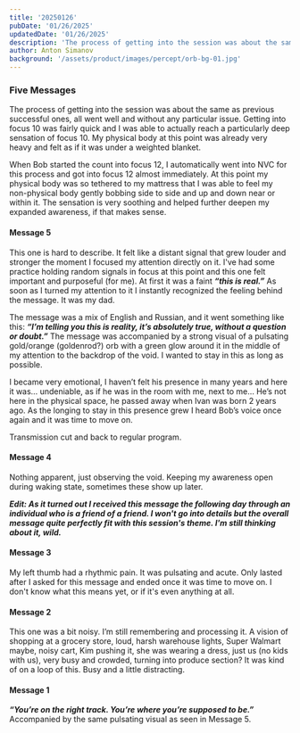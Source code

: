 ```yaml
---
title: '20250126'
pubDate: '01/26/2025'
updatedDate: '01/26/2025'
description: 'The process of getting into the session was about the same as previous successful ones, all went well and without any particular issue. Getting into focus 10 was fairly quick and I was able to actually reach a particularly deep sensation of focus 10. My physical body at this point was already very heavy and felt as if it was under a weighted blanket.'
author: Anton Simanov
background: '/assets/product/images/percept/orb-bg-01.jpg'
---
```


### Five Messages 

The process of getting into the session was about the same as previous successful ones, all went well and without any particular issue. Getting into focus 10 was fairly quick and I was able to actually reach a particularly deep sensation of focus 10. My physical body at this point was already very heavy and felt as if it was under a weighted blanket. 

When Bob started the count into focus 12, I automatically went into NVC for this process and got into focus 12 almost immediately. At this point my physical body was so tethered to my mattress that I was able to feel my non-physical body gently bobbing side to side and up and down near or within it. The sensation is very soothing and helped further deepen my expanded awareness, if that makes sense. 

#### Message 5

This one is hard to describe. It felt like a distant signal that grew louder and stronger the moment I focused my attention directly on it. I've had some practice holding random signals in focus at this point and this one felt important and purposeful (for me). At first it was a faint ***“this is real.”*** As soon as I turned my attention to it I instantly recognized the feeling behind the message. It was my dad. 

The message was a mix of English and Russian, and it went something like this: ***“I’m telling you this is reality, it’s absolutely true, without a question or doubt.”*** The message was accompanied by a strong visual of a pulsating gold/orange (goldenrod?) orb with a green glow around it in the middle of my attention to the backdrop of the void. I wanted to stay in this as long as possible. 

I became very emotional, I haven’t felt his presence in many years and here it was… undeniable, as if he was in the room with me, next to me… He’s not here in the physical space, he passed away when Ivan was born 2 years ago. As the longing to stay in this presence grew I heard Bob’s voice once again and 
it was time to move on. 

Transmission cut and back to regular program. 

#### Message 4

Nothing apparent, just observing the void. Keeping my awareness open during waking state, sometimes these show up later.  

***Edit: As it turned out I received this message the following day through an individual who is a friend of a friend. I won't go into details but the overall message quite perfectly fit with this session's theme. I'm still thinking about it, wild.***

#### Message 3

My left thumb had a rhythmic pain. It was pulsating and acute. Only lasted after I asked for this message and ended once it was time to move on. I don't know what this means yet, or if it's even anything at all.

#### Message 2

This one was a bit noisy. I’m still remembering and processing it. A vision of shopping at a grocery store, loud, harsh warehouse lights, Super Walmart maybe, noisy cart, Kim pushing it, she was wearing a dress, just us (no kids with us), very busy and crowded, turning into produce section? It was kind of on a loop of this. Busy and a little distracting. 

#### Message 1

***“You’re on the right track. You’re where you’re supposed to be.”*** Accompanied by the same pulsating visual as seen in Message 5. 